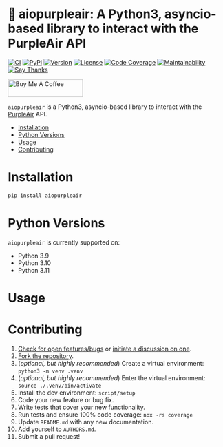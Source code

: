 # 🚰 aiopurpleair: A Python3, asyncio-based library to interact with the PurpleAir API

[![CI](https://github.com/bachya/aiopurpleair/workflows/CI/badge.svg)](https://github.com/bachya/aiopurpleair/actions)
[![PyPi](https://img.shields.io/pypi/v/aiopurpleair.svg)](https://pypi.python.org/pypi/aiopurpleair)
[![Version](https://img.shields.io/pypi/pyversions/aiopurpleair.svg)](https://pypi.python.org/pypi/aiopurpleair)
[![License](https://img.shields.io/pypi/l/aiopurpleair.svg)](https://github.com/bachya/aiopurpleair/blob/main/LICENSE)
[![Code Coverage](https://codecov.io/gh/bachya/aiopurpleair/branch/dev/graph/badge.svg)](https://codecov.io/gh/bachya/aiopurpleair)
[![Maintainability](https://api.codeclimate.com/v1/badges/40e0f45570a0eb9aab24/maintainability)](https://codeclimate.com/github/bachya/aiopurpleair/maintainability)
[![Say Thanks](https://img.shields.io/badge/SayThanks-!-1EAEDB.svg)](https://saythanks.io/to/bachya)

<a href="https://www.buymeacoffee.com/bachya1208P" target="_blank"><img src="https://cdn.buymeacoffee.com/buttons/default-orange.png" alt="Buy Me A Coffee" height="41" width="174"></a>

`aiopurpleair` is a Python3, asyncio-based library to interact with the
[PurpleAir](https://www2.purpleair.com/) API.

- [Installation](#installation)
- [Python Versions](#python-versions)
- [Usage](#usage)
- [Contributing](#contributing)

# Installation

```bash
pip install aiopurpleair
```

# Python Versions

`aiopurpleair` is currently supported on:

- Python 3.9
- Python 3.10
- Python 3.11

# Usage

# Contributing

1. [Check for open features/bugs](https://github.com/bachya/aiopurpleair/issues)
   or [initiate a discussion on one](https://github.com/bachya/aiopurpleair/issues/new).
2. [Fork the repository](https://github.com/bachya/aiopurpleair/fork).
3. (_optional, but highly recommended_) Create a virtual environment: `python3 -m venv .venv`
4. (_optional, but highly recommended_) Enter the virtual environment: `source ./.venv/bin/activate`
5. Install the dev environment: `script/setup`
6. Code your new feature or bug fix.
7. Write tests that cover your new functionality.
8. Run tests and ensure 100% code coverage: `nox -rs coverage`
9. Update `README.md` with any new documentation.
10. Add yourself to `AUTHORS.md`.
11. Submit a pull request!
